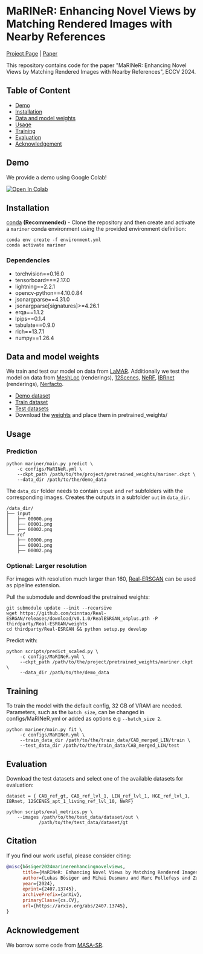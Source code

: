 # MaRINeR: Enhancing Novel Views by Matching Rendered Images with Nearby References
[Project Page](https://boelukas.github.io/mariner/) | [Paper](http://arxiv.org/abs/2407.13745)
<!-- TODO: | [Paper]() | [Video]() -->

This repository contains code for the paper "MaRINeR: Enhancing Novel Views by Matching Rendered Images with Nearby References", ECCV 2024.

## Table of Content
- [Demo](#demo)
- [Installation](#installation)
- [Data and model weights](#data-and-model-weights)
- [Usage](#usage)
- [Training](#training)
- [Evaluation](#evaluation)
- [Acknowledgement](#acknowledgement)
<!-- TODO: - [Citation](#citation) -->

## Demo
We provide a demo using Google Colab!

[![Open In Colab](https://colab.research.google.com/assets/colab-badge.svg)](https://colab.research.google.com/github/boelukas/mariner/blob/main/notebooks/mariner_demo.ipynb)

## Installation


[conda](https://docs.conda.io/projects/conda/en/latest/user-guide/getting-started.html) **(Recommended)** - Clone the repository and then create and activate a `mariner` conda environment using the provided environment definition:

```shell
conda env create -f environment.yml
conda activate mariner
```
### Dependencies
-  torchvision==0.16.0
- tensorboard===2.17.0
- lightning==2.2.1
- opencv-python==4.10.0.84
- jsonargparse==4.31.0
- jsonargparse[signatures]>=4.26.1
- erqa==1.1.2
- lpips==0.1.4
- tabulate==0.9.0
- rich==13.7.1
- numpy==1.26.4

## Data and model weights
We train and test our model on data from [LaMAR](https://github.com/microsoft/lamar-benchmark). Additionally we test the model on data from [MeshLoc](https://data.ciirc.cvut.cz/public/projects/2022MeshLoc/) (renderings), [12Scenes](https://graphics.stanford.edu/projects/reloc/#data), [NeRF](https://exp-deeplearning-tools.github.io/nerf/), [IBRnet](https://ibrnet.github.io/) (renderings), [Nerfacto](https://docs.nerf.studio/nerfology/methods/nerfacto.html).

- [Demo dataset](https://drive.google.com/file/d/1VmhgXL1IFRwDlCSPZcwTt9ZsKorSknKk/view?usp=drive_link)
- [Train dataset](https://drive.google.com/file/d/1x9Q6np6VklEthr5f3Ne15pUzfcc7Megk/view?usp=drive_link)
- [Test datasets](https://drive.google.com/file/d/1fkajRAyxsaOsCPxZLDU1iUMo8BYZNGej/view?usp=drive_link)
- Download the [weights](https://drive.google.com/file/d/1zb90JWtX5-Si7MklJMqWn1Kwnqsi6mhF/view?usp=drive_link) and place them in pretrained_weights/

## Usage
### Prediction
```shell
python mariner/main.py predict \
    -c configs/MaRINeR.yml \
    --ckpt_path /path/to/the/project/pretrained_weights/mariner.ckpt \
    --data_dir /path/to/the/demo_data
```

The `data_dir` folder needs to contain `input` and `ref` subfolders with the corresponding images.
Creates the outputs in a subfolder `out` in `data_dir`.
```shell
/data_dir/
├── input
│   ├── 00000.png
│   ├── 00001.png
│   ├── 00002.png
└── ref
    ├── 00000.png
    ├── 00001.png
    ├── 00002.png
```

### Optional: Larger resolution
For images with resolution much larger than 160, [Real-ERSGAN](https://github.com/xinntao/Real-ESRGAN) can be used as pipeline extension.

Pull the submodule and download the pretrained weights:
```shell
git submodule update --init --recursive
wget https://github.com/xinntao/Real-ESRGAN/releases/download/v0.1.0/RealESRGAN_x4plus.pth -P thirdparty/Real-ESRGAN/weights
cd thirdparty/Real-ESRGAN && python setup.py develop
```
Predict with:
```shell
python scripts/predict_scaled.py \
     -c configs/MaRINeR.yml \
     --ckpt_path /path/to/the/project/pretrained_weights/mariner.ckpt \
     --data_dir /path/to/the/demo_data
```
## Training
To train the model with the default config, 32 GB of VRAM are needed. Parameters, such as the `batch_size`, can be changed in configs/MaRINeR.yml or added as options e.g `--batch_size 2`.
```shell
python mariner/main.py fit \
     -c configs/MaRINeR.yml \
     --train_data_dir /path/to/the/train_data/CAB_merged_LIN/train \
     --test_data_dir /path/to/the/train_data/CAB_merged_LIN/test
```

## Evaluation
Download the test datasets and select one of the available datasets for evaluation: 

`dataset = { CAB_ref_gt, CAB_ref_lvl_1, LIN_ref_lvl_1, HGE_ref_lvl_1, IBRnet, 12SCENES_apt_1_living_ref_lvl_10, NeRF}`
```shell
python scripts/eval_metrics.py \
    --images /path/to/the/test_data/dataset/out \
            /path/to/the/test_data/dataset/gt
```

## Citation
If you find our work useful, please consider citing:
```BibTeX
@misc{bösiger2024marinerenhancingnovelviews,
      title={MaRINeR: Enhancing Novel Views by Matching Rendered Images with Nearby References}, 
      author={Lukas Bösiger and Mihai Dusmanu and Marc Pollefeys and Zuria Bauer},
      year={2024},
      eprint={2407.13745},
      archivePrefix={arXiv},
      primaryClass={cs.CV},
      url={https://arxiv.org/abs/2407.13745}, 
}
```

## Acknowledgement
We borrow some code from [MASA-SR](https://github.com/dvlab-research/MASA-SR).